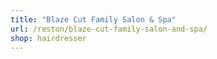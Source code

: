 ```yaml
---
title: "Blaze Cut Family Salon & Spa"
url: /reston/blaze-cut-family-salon-and-spa/
shop: hairdresser
---
```

